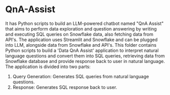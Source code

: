 # QnA-Assist
It has Python scripts to build an LLM-powered chatbot named "QnA Assist" that aims to perform data exploration and question answering by writing and executing SQL queries on Snowflake data, also fetching data from API's. The application uses Streamlit and Snowflake and can be plugged into LLM, alongside data from Snowflake and API's.
This folder contains Python scripts to build a 'Data QnA Assist' application to interpret natural language questions and convert them into SQL queries, retrieving data from Snowflake database and provide response back to user in natural language. The application is divided into two parts:
1. Query Generation: Generates SQL queries from natural language questions.
2. Response: Generates SQL response back to user.
